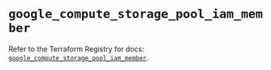 # `google_compute_storage_pool_iam_member`

Refer to the Terraform Registry for docs: [`google_compute_storage_pool_iam_member`](https://registry.terraform.io/providers/hashicorp/google/6.48.0/docs/resources/compute_storage_pool_iam_member).
